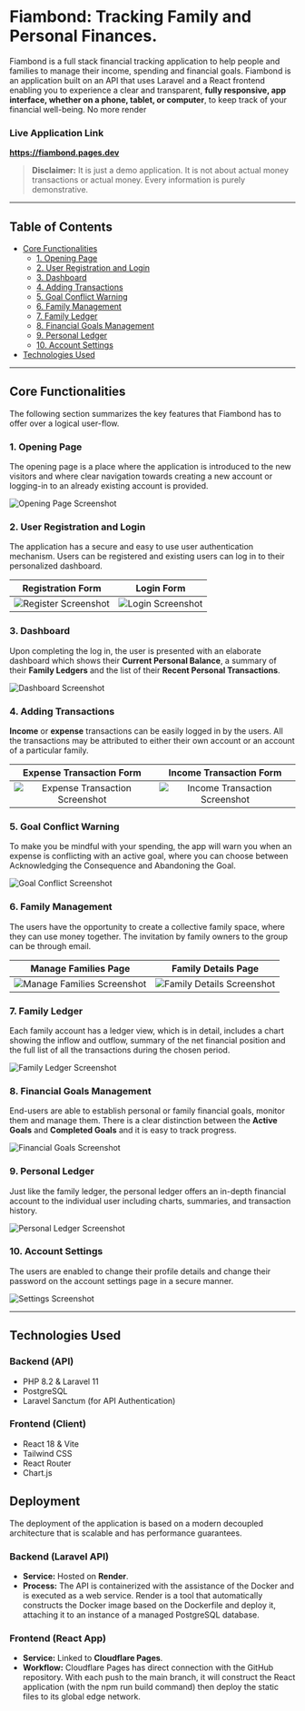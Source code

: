 # Fiambond: Tracking Family and Personal Finances.

Fiambond is a full stack financial tracking application to help people and families to manage their income, spending and financial goals. Fiambond is an application built on an API that uses Laravel and a React frontend enabling you to experience a clear and transparent, **fully responsive, app interface, whether on a phone, tablet, or computer**, to keep track of your financial well-being. No more render

### Live Application Link

**https://fiambond.pages.dev**

> **Disclaimer:** It is just a demo application. It is not about actual money transactions or actual money. Every information is purely demonstrative.

---

## Table of Contents

-   [Core Functionalities](#core-functionalities)
    -   [1. Opening Page](#1-opening-page)
    -   [2. User Registration and Login](#2-user-registration--login)
    -   [3. Dashboard](#3-dashboard)
    -   [4. Adding Transactions](#4-add-transactions)
    -   [5. Goal Conflict Warning](#5-goal-conflict-warning)
    -   [6. Family Management](#6-family-management)
    -   [7. Family Ledger](#7-family-ledger)
    -   [8. Financial Goals Management](#8-financial-goals-management)
    -   [9. Personal Ledger](#9-personal-ledger)
    -   [10. Account Settings](#10-account-settings)
-   [Technologies Used](#technologies-used)

---

## Core Functionalities

The following section summarizes the key features that Fiambond has to offer over a logical user-flow.

### 1. Opening Page

The opening page is a place where the application is introduced to the new visitors and where clear navigation towards creating a new account or logging-in to an already existing account is provided.

![Opening Page Screenshot](https://github.com/user-attachments/assets/0894e20f-e398-44a6-9b88-cd5eec6e8eeb)

### 2. User Registration and Login

The application has a secure and easy to use user authentication mechanism. Users can be registered and existing users can log in to their personalized dashboard.

| Registration Form                                                                                               | Login Form                                                                                                   |
| :-------------------------------------------------------------------------------------------------------------: | :-----------------------------------------------------------------------------------------------------------: |
| ![Register Screenshot](https://github.com/user-attachments/assets/bb42b98f-654b-4782-a65f-1ecddeddc70d) | ![Login Screenshot](https://github.com/user-attachments/assets/7457589b-f07d-45cc-ab7b-68d4b3bdb688) |

### 3. Dashboard

Upon completing the log in, the user is presented with an elaborate dashboard which shows their **Current Personal Balance**, a summary of their **Family Ledgers** and the list of their **Recent Personal Transactions**.

![Dashboard Screenshot](https://github.com/user-attachments/assets/3f12ce5e-36aa-425f-9e5d-22a41d10bd48)

### 4. Adding Transactions

**Income** or **expense** transactions can be easily logged in by the users. All the transactions may be attributed to either their own account or an account of a particular family.

| Expense Transaction Form                                                                                                         | Income Transaction Form                                                                                                         |
| :-------------------------------------------------------------------------------------------------------------------------------: | :-------------------------------------------------------------------------------------------------------------------------------: |
| ![Expense Transaction Screenshot](https://github.com/user-attachments/assets/d590c002-449f-4aa7-926e-0cb35fb06210) | ![Income Transaction Screenshot](https://github.com/user-attachments/assets/4020a14a-2809-41eb-ba7c-37b82d329ddc) |

### 5. Goal Conflict Warning

To make you be mindful with your spending, the app will warn you when an expense is conflicting with an active goal, where you can choose between Acknowledging the Consequence and Abandoning the Goal.

![Goal Conflict Screenshot](https://github.com/user-attachments/assets/b3ee1767-3fb2-4aeb-8280-0858dc528e35)

### 6. Family Management

The users have the opportunity to create a collective family space, where they can use money together. The invitation by family owners to the group can be through email.

| Manage Families Page                                                                                                       | Family Details Page                                                                                                       |
| :-------------------------------------------------------------------------------------------------------------------------: | :-------------------------------------------------------------------------------------------------------------------------: |
| ![Manage Families Screenshot](https://github.com/user-attachments/assets/65bd5280-3e55-41ed-8ed3-d50975474d5d) | ![Family Details Screenshot](https://github.com/user-attachments/assets/ad4cd9e8-948c-45b7-b1e3-e5f968062909) |

### 7. Family Ledger

Each family account has a ledger view, which is in detail, includes a chart showing the inflow and outflow, summary of the net financial position and the full list of all the transactions during the chosen period.

![Family Ledger Screenshot](https://github.com/user-attachments/assets/1c426570-7e0b-4318-aa78-bbc7987bac87)

### 8. Financial Goals Management

End-users are able to establish personal or family financial goals, monitor them and manage them. There is a clear distinction between the **Active Goals** and **Completed Goals** and it is easy to track progress.

![Financial Goals Screenshot](https://github.com/user-attachments/assets/6cc489f8-58a1-485b-bb78-74e2d7c81cf6)

### 9. Personal Ledger

Just like the family ledger, the personal ledger offers an in-depth financial account to the individual user including charts, summaries, and transaction history.

![Personal Ledger Screenshot](https://github.com/user-attachments/assets/f47686d0-cc39-4e39-869e-88737a6c9b42)

### 10. Account Settings

The users are enabled to change their profile details and change their password on the account settings page in a secure manner.

![Settings Screenshot](https://github.com/user-attachments/assets/5433e0f8-9311-401b-a9b2-853e51045f00)

---

## Technologies Used

### Backend (API)

-   PHP 8.2 & Laravel 11
-   PostgreSQL
-   Laravel Sanctum (for API Authentication)

### Frontend (Client)

-   React 18 & Vite
-   Tailwind CSS
-   React Router
-   Chart.js   

## Deployment

The deployment of the application is based on a modern decoupled architecture that is scalable and has performance guarantees.

### Backend (Laravel API)

- **Service:** Hosted on **Render**.
- **Process:** The API is containerized with the assistance of the Docker and is executed as a web service. Render is a tool that automatically constructs the Docker image based on the Dockerfile and deploy it, attaching it to an instance of a managed PostgreSQL database.

### Frontend (React App)

- **Service:** Linked to **Cloudflare Pages**.
- **Workflow:** Cloudflare Pages has direct connection with the GitHub repository. With each push to the main branch, it will construct the React application (with the npm run build command) then deploy the static files to its global edge network.
